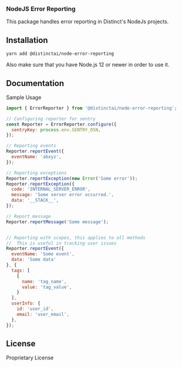 ### NodeJS Error Reporting

This package handles error reporting in Distinct's NodeJs projects.

## Installation
```
yarn add @distinctai/node-error-reporting
```
Also make sure that you have Node.js 12 or newer in order to use it.

## Documentation

Sample Usage

```javascript
import { ErrorReporter } from '@distinctai/node-error-reporting';

// Configuring reporter for sentry
const Reporter = ErrorReporter.configure({
  sentryKey: process.env.SENTRY_DSN,
});

// Reporting events
Reporter.reportEvent({
  eventName: 'abxyz',
});

// Reporting exceptions
Reporter.reportException(new Error('Some error'));
Reporter.reportException({
  code: 'INTERNAL_SERVER_ERROR',
  message: 'Some server error occurred.',
  data: '__STACK__',
});

// Report message
Reporter.reportMessage('Some message');


// Reporting with scopes, this applies to all methods
//  This is useful in tracking user issues
Reporter.reportEvent({
  eventName: 'Some event',
  data: 'Some data'
}, {
  tags: [
    {
      name: 'tag_name',
      value: 'tag_value',
    }
  ],
  userInfo: {
    id: 'user_id',
    email: 'user_email',
  },
});
```

## License

Proprietary License
